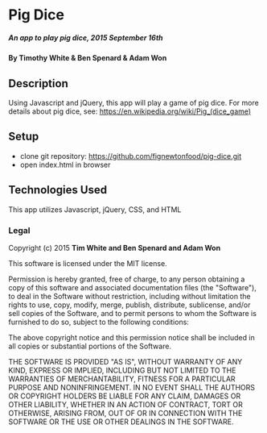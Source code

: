 # Pig Dice

##### An app to play pig dice, 2015 September 16th

#### By Timothy White & Ben Spenard & Adam Won

## Description

Using Javascript and jQuery, this app will play a game of pig dice. For more details about pig dice, see:
https://en.wikipedia.org/wiki/Pig_(dice_game)

## Setup

* clone git repository: https://github.com/fignewtonfood/pig-dice.git
* open index.html in browser

## Technologies Used

This app utilizes Javascript, jQuery, CSS, and HTML

### Legal

Copyright (c) 2015 **Tim White and Ben Spenard and Adam Won**

This software is licensed under the MIT license.

Permission is hereby granted, free of charge, to any person obtaining a copy
of this software and associated documentation files (the "Software"), to deal
in the Software without restriction, including without limitation the rights
to use, copy, modify, merge, publish, distribute, sublicense, and/or sell
copies of the Software, and to permit persons to whom the Software is
furnished to do so, subject to the following conditions:

The above copyright notice and this permission notice shall be included in
all copies or substantial portions of the Software.

THE SOFTWARE IS PROVIDED "AS IS", WITHOUT WARRANTY OF ANY KIND, EXPRESS OR
IMPLIED, INCLUDING BUT NOT LIMITED TO THE WARRANTIES OF MERCHANTABILITY,
FITNESS FOR A PARTICULAR PURPOSE AND NONINFRINGEMENT. IN NO EVENT SHALL THE
AUTHORS OR COPYRIGHT HOLDERS BE LIABLE FOR ANY CLAIM, DAMAGES OR OTHER
LIABILITY, WHETHER IN AN ACTION OF CONTRACT, TORT OR OTHERWISE, ARISING FROM,
OUT OF OR IN CONNECTION WITH THE SOFTWARE OR THE USE OR OTHER DEALINGS IN
THE SOFTWARE.
